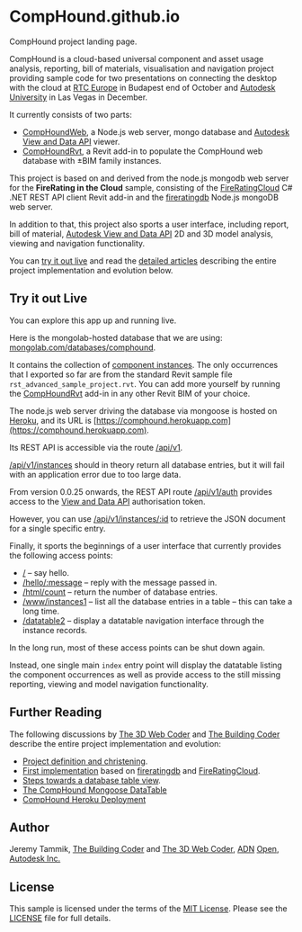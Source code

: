 # CompHound.github.io

CompHound project landing page.

CompHound is a cloud-based universal component and asset usage analysis, reporting, bill of materials, visualisation and navigation project providing sample code for two presentations on connecting the desktop with the cloud
at [RTC Europe](http://www.rtcevents.com/rtc2015eu) in Budapest end of October
and [Autodesk University](http://au.autodesk.com) in Las Vegas in December.

It currently consists of two parts:

- [CompHoundWeb](https://github.com/CompHound/CompHoundWeb),
a Node.js web server, mongo database and
[Autodesk View and Data API](https://developer.autodesk.com) viewer.
- [CompHoundRvt](https://github.com/CompHound/CompHoundRvt),
a Revit add-in to populate the CompHound web database with ±BIM family instances.

This project is based on and derived from the node.js mongodb web server for the **FireRating in the Cloud** sample, consisting of the
[FireRatingCloud](https://github.com/jeremytammik/FireRatingCloud) C# .NET REST API client Revit add-in and the
[fireratingdb](https://github.com/jeremytammik/firerating) Node.js mongoDB web server.

In addition to that, this project also sports a user interface, including report, bill of material,
[Autodesk View and Data API](https://developer.autodesk.com) 2D and 3D model analysis, viewing and navigation functionality.

You can [try it out live](#try-it-out-live) and
read the [detailed articles](#further-reading) describing
the entire project implementation and evolution below.


## Try it out Live

You can explore this app up and running live.

Here is the mongolab-hosted database that we are using:
[mongolab.com/databases/comphound](https://mongolab.com/databases/comphound).

It contains the collection of
[component instances](https://mongolab.com/databases/comphound/collections/instances).
The only occurrences that I exported so far are from the standard Revit sample file `rst_advanced_sample_project.rvt`.
You can add more yourself by running the
[CompHoundRvt](https://github.com/CompHound/CompHoundRvt) add-in in any other Revit BIM of your choice.

The node.js web server driving the database via mongoose is hosted on
[Heroku](https://dashboard.heroku.com), and its URL is
[https://comphound.herokuapp.com](https://comphound.herokuapp.com).

Its REST API is accessible via the route [/api/v1](https://comphound.herokuapp.com/api/v1).

[/api/v1/instances](https://comphound.herokuapp.com/api/v1/instances) should in theory return all database entries, but it will fail with an application error due to too large data.

From version 0.0.25 onwards, the REST API
route [/api/v1/auth](https://comphound.herokuapp.com/api/v1/auth) provides
access to the [View and Data API](https://developer.autodesk.com) authorisation token.

However, you can use [/api/v1/instances/:id](https://comphound.herokuapp.com/api/v1/instances/48891eaa-9041-405b-a10f-f06585de3cbb-0001de6d) to retrieve the JSON document for a single specific entry.

Finally, it sports the beginnings of a user interface that currently provides the following access points:

- [/](https://comphound.herokuapp.com) &ndash; say hello.
- [/hello/:message](https://comphound.herokuapp.com/hello/jeremy) &ndash; reply with the message passed in.
- [/html/count](https://comphound.herokuapp.com/html/count) &ndash; return the number of database entries.
- [/www/instances1](https://comphound.herokuapp.com/www/instances1) &ndash;  list all the database entries in a table &ndash; this can take a long time.
- [/datatable2](https://comphound.herokuapp.com/datatable2) &ndash; display a datatable navigation interface through the instance records.

In the long run, most of these access points can be shut down again.

Instead, one single main `index` entry point will display the datatable listing the component occurrences as well as provide access to the still missing reporting, viewing and model navigation functionality.


## Further Reading

The following discussions
by [The 3D Web Coder](http://the3dwebcoder.typepad.com)
and [The Building Coder](http://thebuildingcoder.typepad.com)
describe the entire project implementation and evolution:

- [Project definition and christening](http://the3dwebcoder.typepad.com/blog/2015/09/comphound-jsfiddle-and-my-first-react-component.html).
- [First implementation](http://the3dwebcoder.typepad.com/blog/2015/09/comphound-restsharp-mongoose-put-and-post.html#2) based on
[fireratingdb](https://github.com/jeremytammik/firerating) and
[FireRatingCloud](https://github.com/jeremytammik/FireRatingCloud).
- [Steps towards a database table view](http://the3dwebcoder.typepad.com/blog/2015/09/towards-a-comphound-mongo-database-table-view.html).
- [The CompHound Mongoose DataTable](http://the3dwebcoder.typepad.com/blog/2015/09/the-comphound-mongoose-datatable.html)
- [CompHound Heroku Deployment](http://the3dwebcoder.typepad.com/blog/2015/09/comphound-heroku-deployment-and-urban-farming.html)


## Author

Jeremy Tammik,
[The Building Coder](http://thebuildingcoder.typepad.com) and
[The 3D Web Coder](http://the3dwebcoder.typepad.com),
[ADN](http://www.autodesk.com/adn)
[Open](http://www.autodesk.com/adnopen),
[Autodesk Inc.](http://www.autodesk.com)


## License

This sample is licensed under the terms of the [MIT License](http://opensource.org/licenses/MIT).
Please see the [LICENSE](LICENSE) file for full details.
